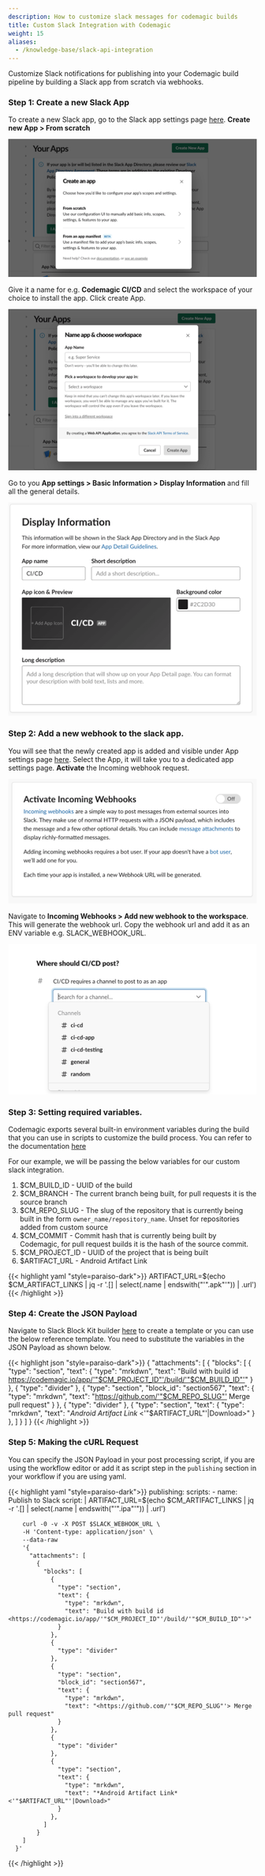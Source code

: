 ```yaml
---
description: How to customize slack messages for codemagic builds
title: Custom Slack Integration with Codemagic
weight: 15
aliases:
  - /knowledge-base/slack-api-integration
---
```


Customize Slack notifications for publishing into your Codemagic build pipeline by building a Slack app from scratch via webhooks.

### Step 1: Create a new Slack App

To create a new Slack app, go to the Slack app settings page [here](https://api.slack.com/apps). **Create new App > From scratch**

![Start from scratch](../uploads/choose-scratch-option.png)

Give it a name for e.g. **Codemagic CI/CD** and select the workspace of your choice to install the app.
Click create App.

![Create a new slack app](../uploads/create-new-slack-app.png)

Go to you **App settings > Basic Information > Display Information** and fill all the general details.

![Create a new slack app](../uploads/general-info.png)

### Step 2: Add a new webhook to the slack app.

You will see that the newly created app is added and visible under App settings page [here](https://api.slack.com/apps). Select the App, it will take you to a dedicated app settings page. **Activate** the Incoming webhook request.

![Create a new slack app](../uploads/incoming-webhooks.png)

Navigate to **Incoming Webhooks > Add new webhook to the workspace**. This will generate the webhook url. Copy the webhook url and add it as an ENV variable e.g. SLACK_WEBHOOK_URL.

![Create a new slack app](../uploads/webhooks-permission.png)

### Step 3: Setting required variables.

Codemagic exports several built-in environment variables during the build that you can use in scripts to customize the build process. You can refer to the documentation [here](../variables/environment-variables/)

For our example, we will be passing the below variables for our custom slack integration.

1. $CM_BUILD_ID - UUID of the build
2. $CM_BRANCH - The current branch being built, for pull requests it is the source branch
3. $CM_REPO_SLUG - The slug of the repository that is currently being built in the form `owner_name/repository_name`. Unset for repositories added from custom source
4. $CM_COMMIT - Commit hash that is currently being built by Codemagic, for pull request builds it is the hash of the source commit.
5. $CM_PROJECT_ID - UUID of the project that is being built
6. $ARTIFACT_URL - Android Artifact Link

{{< highlight yaml "style=paraiso-dark">}}
ARTIFACT_URL=$(echo $CM_ARTIFACT_LINKS | jq -r '.[] | select(.name | endswith("'".apk"'")) | .url')
{{< /highlight >}}

### Step 4: Create the JSON Payload

Navigate to Slack Block Kit builder [here](https://app.slack.com/block-kit-builder) to create a template or you can use the below reference template. You need to substitute the variables in the JSON Payload as shown below.

{{< highlight json "style=paraiso-dark">}}
{
  "attachments": [
    {
      "blocks": [
        {
          "type": "section",
          "text": {
            "type": "mrkdwn",
            "text": "Build with build id <https://codemagic.io/app/'"$CM_PROJECT_ID"'/build/'"$CM_BUILD_ID"'>"
          }
        },
        {
          "type": "divider"
        },
        {
          "type": "section",
          "block_id": "section567",
          "text": {
            "type": "mrkdwn",
            "text": "<https://github.com/'"$CM_REPO_SLUG"'> Merge pull request"
          }
        },
        {
          "type": "divider"
        },
        {
          "type": "section",
          "text": {
            "type": "mrkdwn",
            "text": "*Android Artifact Link* <'"$ARTIFACT_URL"'|Download>"
          }
        },
      ]
    }
  ]
}
{{< /highlight >}}

### Step 5: Making the cURL Request

You can specify the JSON Payload in your post processing script, if you are using the workflow editor or add it as script step in the `publishing` section in your workflow if you are using yaml.

{{< highlight yaml "style=paraiso-dark">}}
publishing:
  scripts: 
    - name: Publish to Slack
      script: | 
        ARTIFACT_URL=$(echo $CM_ARTIFACT_LINKS | jq -r '.[] | select(.name | endswith("'".ipa"'")) | .url')
        
        curl -0 -v -X POST $SLACK_WEBHOOK_URL \
        -H 'Content-type: application/json' \
        --data-raw
        '{
          "attachments": [
            {
              "blocks": [
                {
                  "type": "section",
                  "text": {
                    "type": "mrkdwn",
                    "text": "Build with build id <https://codemagic.io/app/'"$CM_PROJECT_ID"'/build/'"$CM_BUILD_ID"'>"
                  }
                },
                {
                  "type": "divider"
                },
                {
                  "type": "section",
                  "block_id": "section567",
                  "text": {
                    "type": "mrkdwn",
                    "text": "<https://github.com/'"$CM_REPO_SLUG"'> Merge pull request"
                  }
                },
                {
                  "type": "divider"
                },
                {
                  "type": "section",
                  "text": {
                    "type": "mrkdwn",
                    "text": "*Android Artifact Link* <'"$ARTIFACT_URL"'|Download>"
                  }
                },
              ]
            }
        ]
      }'
{{< /highlight >}}

